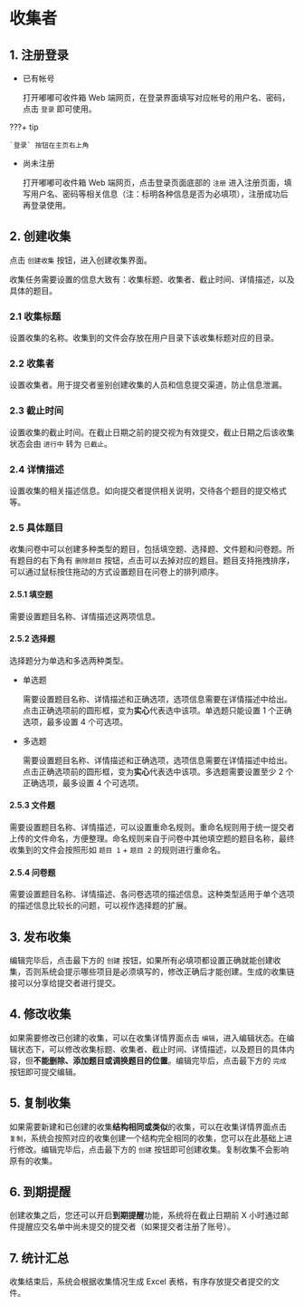 # 收集者

## 1. 注册登录

- 已有帐号

  打开嘟嘟可收件箱 Web 端网页，在登录界面填写对应帐号的用户名、密码，点击 `登录` 即可使用。

???+ tip

    `登录` 按钮在主页右上角

- 尚未注册

  打开嘟嘟可收件箱 Web 端网页，点击登录页面底部的 `注册` 进入注册页面，填写用户名、密码等相关信息（注：标明各种信息是否为必填项），注册成功后再登录使用。

## 2. 创建收集

点击 `创建收集` 按钮，进入创建收集界面。

收集任务需要设置的信息大致有：收集标题、收集者、截止时间、详情描述，以及具体的题目。

### 2.1 收集标题

设置收集的名称。收集到的文件会存放在用户目录下该收集标题对应的目录。

### 2.2 收集者

设置收集者。用于提交者鉴别创建收集的人员和信息提交渠道，防止信息泄漏。

### 2.3 截止时间

设置收集的截止时间。在截止日期之前的提交视为有效提交，截止日期之后该收集状态会由 `进行中` 转为 `已截止`。

### 2.4 详情描述

设置收集的相关描述信息。如向提交者提供相关说明，交待各个题目的提交格式等。

### 2.5 具体题目

收集问卷中可以创建多种类型的题目，包括填空题、选择题、文件题和问卷题。所有题目的右下角有 `删除题目` 按钮，点击可以去掉对应的题目。题目支持拖拽排序，可以通过鼠标按住拖动的方式设置题目在问卷上的排列顺序。

#### 2.5.1 填空题

需要设置题目名称、详情描述这两项信息。

#### 2.5.2 选择题

选择题分为单选和多选两种类型。

- 单选题

  需要设置题目名称、详情描述和正确选项，选项信息需要在详情描述中给出。点击正确选项前的圆形框，变为**实心**代表选中该项。单选题只能设置 1 个正确选项，最多设置 4 个可选项。

- 多选题

  需要设置题目名称、详情描述和正确选项，选项信息需要在详情描述中给出。点击正确选项前的圆形框，变为**实心**代表选中该项。多选题需要设置至少 2 个正确选项，最多设置 4 个可选项。

#### 2.5.3 文件题

需要设置题目名称、详情描述，可以设置重命名规则。重命名规则用于统一提交者上传的文件命名，方便整理。命名规则来自于问卷中其他填空题的题目名称，最终收集到的文件会按照形如 `题目 1` + `题目 2` 的规则进行重命名。

#### 2.5.4 问卷题

需要设置题目名称、详情描述、各问卷选项的描述信息。这种类型适用于单个选项的描述信息比较长的问题，可以视作选择题的扩展。

## 3. 发布收集

编辑完毕后，点击最下方的 `创建` 按钮，如果所有必填项都设置正确就能创建收集，否则系统会提示哪些项目是必须填写的，修改正确后才能创建。生成的收集链接可以分享给提交者进行提交。

## 4. 修改收集

如果需要修改已创建的收集，可以在收集详情界面点击 `编辑`，进入编辑状态。在编辑状态下，可以修改收集标题、收集者、截止时间、详情描述，以及题目的具体内容，但**不能删除、添加题目或调换题目的位置**。编辑完毕后，点击最下方的 `完成` 按钮即可提交编辑。

## 5. 复制收集

如果需要新建和已创建的收集**结构相同或类似**的收集，可以在收集详情界面点击 `复制`，系统会按照对应的收集创建一个结构完全相同的收集，您可以在此基础上进行修改。编辑完毕后，点击最下方的 `创建` 按钮即可创建收集。复制收集不会影响原有的收集。

## 6. 到期提醒

创建收集之后，您还可以开启**到期提醒**功能，系统将在截止日期前 X 小时通过邮件提醒应交名单中尚未提交的提交者（如果提交者注册了账号）。

## 7. 统计汇总

收集结束后，系统会根据收集情况生成 Excel 表格，有序存放提交者提交的文件。

